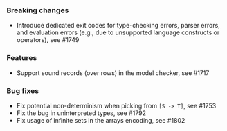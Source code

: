 <!-- NOTE:
     Release notes for unreleased changes go here, following this format:

        ### Features

         * Change description, see #123

        ### Bug fixes

         * Some bug fix, see #124

     DO NOT LEAVE A BLANK LINE BELOW THIS PREAMBLE -->
### Breaking changes

 * Introduce dedicated exit codes for type-checking errors, parser errors, and
   evaluation errors (e.g., due to unsupported language constructs or
   operators), see #1749

### Features

 * Support sound records (over rows) in the model checker, see #1717

### Bug fixes
 
 * Fix potential non-determinism when picking from `[S -> T]`, see #1753
 * Fix the bug in uninterpreted types, see #1792
 * Fix usage of infinite sets in the arrays encoding, see #1802
